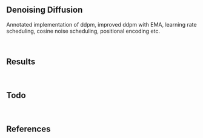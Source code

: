 ## Denoising Diffusion

Annotated implementation of ddpm, improved ddpm with EMA, learning rate scheduling, cosine noise scheduling, positional encoding etc.

<br>

## Results


<br>


## Todo


<br>


## References
